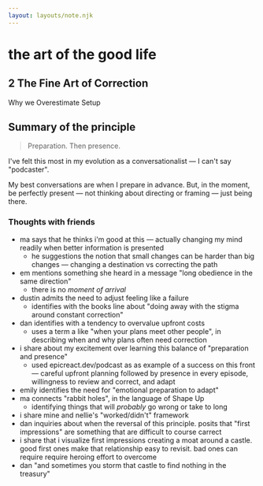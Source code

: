 ```yaml
---
layout: layouts/note.njk
---
```


# the art of the good life

## 2 The Fine Art of Correction
Why we Overestimate Setup

## Summary of the principle
> Preparation. Then presence.

I've felt this most in my evolution as a conversationalist — I can't say "podcaster".

My best conversations are when I prepare in advance.
But, in the moment, be perfectly present — not thinking about directing or framing — just being there.

### Thoughts with friends

* ma says that he thinks i'm good at this — actually changing my mind readily when better information is presented
	* he suggestions the notion that small changes can be harder than big changes — changing a destination vs correcting the path
* em mentions something she heard in a message "long obedience in the same direction"
	* there is no *moment of arrival*
* dustin admits the need to adjust feeling like a failure
	* identifies with the books line about "doing away with the stigma around constant correction"
* dan identifies with a tendency to overvalue upfront costs
	* uses a term a like "when your plans meet other people", in describing when and why plans often need correction
* i share about my excitement over learning this balance of "preparation and presence"
	* used epicreact.dev/podcast as as example of a success on this front — careful upfront planning followed by presence in every episode, willingness to review and correct, and adapt
* emily identifies the need for "emotional preparation to adapt"
* ma connects "rabbit holes", in the language of Shape Up
	* identifying things that will *probably* go wrong or take to long
* i share mine and nellie's "worked/didn't" framework
* dan inquiries about when the reversal of this principle. posits that "first impressions" are something that are difficult to course carrect
* i share that i visualize first impressions creating a moat around a castle. good first ones make that relationship easy to revisit. bad ones can require require heroing effort to overcome
* dan "and sometimes you storm that castle to find nothing in the treasury"
